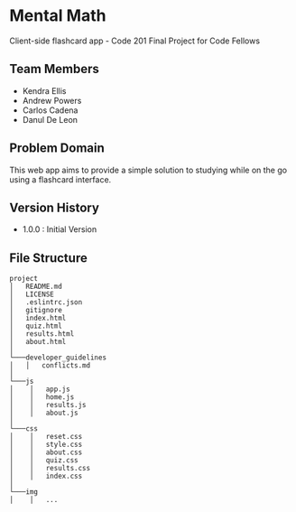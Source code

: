# Mental Math

Client-side flashcard app - Code 201 Final Project for Code Fellows

## Team Members
* Kendra Ellis
* Andrew Powers
* Carlos Cadena
* Danul De Leon

## Problem Domain

This web app aims to provide a simple solution to studying while on the go using a flashcard interface.

## Version History
* 1.0.0 : Initial Version

## File Structure
```
project
│   README.md
│   LICENSE
│   .eslintrc.json
│   gitignore
│   index.html
│   quiz.html
│   results.html
│   about.html
│
└───developer_guidelines
│   │   conflicts.md
│   
└───js
│    │   app.js
│    │   home.js
│    │   results.js
│    │   about.js
│    
└───css
│    │   reset.css
│    │   style.css
│    │   about.css
│    │   quiz.css
│    │   results.css
│    │   index.css
│    
└───img
│    │   ...

```
